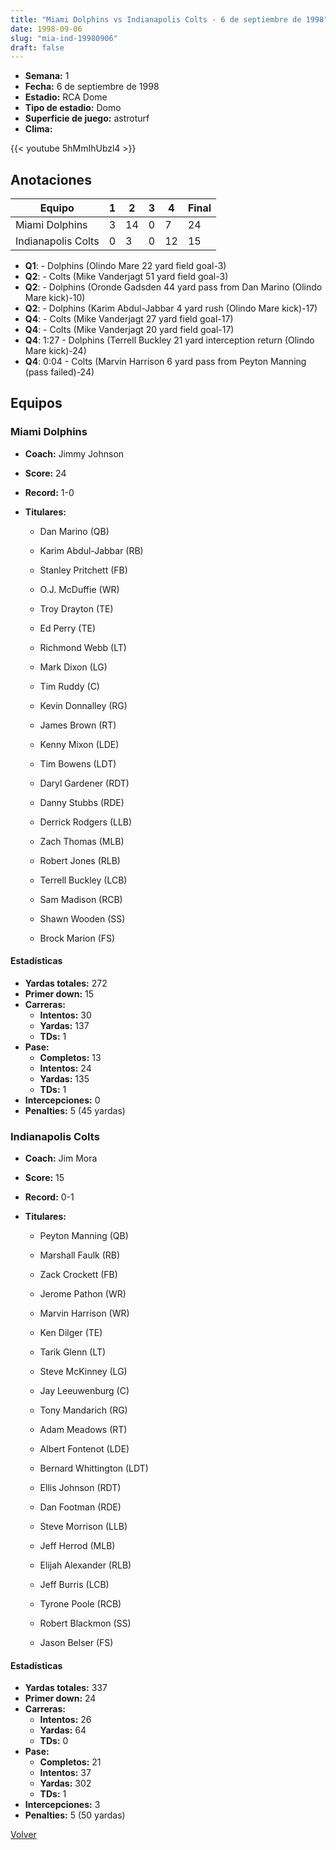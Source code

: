 ```yaml
---
title: "Miami Dolphins vs Indianapolis Colts - 6 de septiembre de 1998"
date: 1998-09-06
slug: "mia-ind-19980906"
draft: false
---
```


- **Semana:** 1
- **Fecha:** 6 de septiembre de 1998
- **Estadio:** RCA Dome
- **Tipo de estadio:** Domo
- **Superficie de juego:** astroturf
- **Clima:** 


{{< youtube 5hMmIhUbzl4 >}}


## Anotaciones
| Equipo | 1 | 2 | 3 | 4 | Final |
|--------|---|---|---|---|-------|
| Miami Dolphins  | 3 | 14 | 0 | 7  | 24 |
| Indianapolis Colts  | 0 | 3 | 0 | 12  | 15 |
- **Q1**:  - Dolphins (Olindo Mare 22 yard field goal-3)
- **Q2**:  - Colts (Mike Vanderjagt 51 yard field goal-3)
- **Q2**:  - Dolphins (Oronde Gadsden 44 yard pass from Dan Marino (Olindo Mare kick)-10)
- **Q2**:  - Dolphins (Karim Abdul-Jabbar 4 yard rush (Olindo Mare kick)-17)
- **Q4**:  - Colts (Mike Vanderjagt 27 yard field goal-17)
- **Q4**:  - Colts (Mike Vanderjagt 20 yard field goal-17)
- **Q4**: 1:27 - Dolphins (Terrell Buckley 21 yard interception return (Olindo Mare kick)-24)
- **Q4**: 0:04 - Colts (Marvin Harrison 6 yard pass from Peyton Manning (pass failed)-24)


## Equipos


### Miami Dolphins
* **Coach:** Jimmy Johnson
* **Score:** 24
* **Record:** 1-0
* **Titulares:** 

  * Dan Marino (QB) 

  * Karim Abdul-Jabbar (RB) 

  * Stanley Pritchett (FB) 

  * O.J. McDuffie (WR) 

  * Troy Drayton (TE) 

  * Ed Perry (TE) 

  * Richmond Webb (LT) 

  * Mark Dixon (LG) 

  * Tim Ruddy (C) 

  * Kevin Donnalley (RG) 

  * James Brown (RT) 

  * Kenny Mixon (LDE) 

  * Tim Bowens (LDT) 

  * Daryl Gardener (RDT) 

  * Danny Stubbs (RDE) 

  * Derrick Rodgers (LLB) 

  * Zach Thomas (MLB) 

  * Robert Jones (RLB) 

  * Terrell Buckley (LCB) 

  * Sam Madison (RCB) 

  * Shawn Wooden (SS) 

  * Brock Marion (FS) 

#### Estadísticas
* **Yardas totales:** 272
* **Primer down:** 15
* **Carreras:**
  * **Intentos:** 30
  * **Yardas:** 137
  * **TDs:** 1
* **Pase:**
  * **Completos:** 13
  * **Intentos:** 24
  * **Yardas:** 135
  * **TDs:** 1
* **Intercepciones:** 0
* **Penalties:** 5 (45 yardas)

### Indianapolis Colts
* **Coach:** Jim Mora
* **Score:** 15
* **Record:** 0-1
* **Titulares:** 

  * Peyton Manning (QB) 

  * Marshall Faulk (RB) 

  * Zack Crockett (FB) 

  * Jerome Pathon (WR) 

  * Marvin Harrison (WR) 

  * Ken Dilger (TE) 

  * Tarik Glenn (LT) 

  * Steve McKinney (LG) 

  * Jay Leeuwenburg (C) 

  * Tony Mandarich (RG) 

  * Adam Meadows (RT) 

  * Albert Fontenot (LDE) 

  * Bernard Whittington (LDT) 

  * Ellis Johnson (RDT) 

  * Dan Footman (RDE) 

  * Steve Morrison (LLB) 

  * Jeff Herrod (MLB) 

  * Elijah Alexander (RLB) 

  * Jeff Burris (LCB) 

  * Tyrone Poole (RCB) 

  * Robert Blackmon (SS) 

  * Jason Belser (FS) 

#### Estadísticas
* **Yardas totales:** 337
* **Primer down:** 24
* **Carreras:**
  * **Intentos:** 26
  * **Yardas:** 64
  * **TDs:** 0
* **Pase:**
  * **Completos:** 21
  * **Intentos:** 37
  * **Yardas:** 302
  * **TDs:** 1
* **Intercepciones:** 3
* **Penalties:** 5 (50 yardas)


[Volver](/historia/1998)

